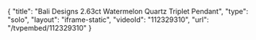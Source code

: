 {
    "title": "Bali Designs 2.63ct Watermelon Quartz Triplet Pendant",
    "type": "solo",
    "layout": "iframe-static",
    "videoId": "112329310",
    "url": "\/tvpembed\/112329310"
}